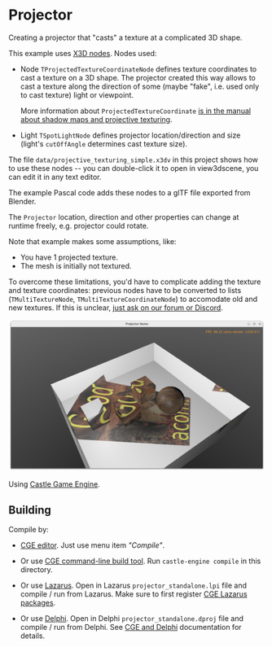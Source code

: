 # Projector

Creating a projector that "casts" a texture at a complicated 3D shape.

This example uses [X3D nodes](https://castle-engine.io/vrml_x3d.php). Nodes used:

- Node `TProjectedTextureCoordinateNode` defines texture coordinates to cast a texture on a 3D shape. The projector created this way allows to cast a texture along the direction of some (maybe "fake", i.e. used only to cast texture) light or viewpoint.

    More information about `ProjectedTextureCoordinate` [is in the manual about shadow maps and projective texturing](https://castle-engine.io/x3d_extensions_shadow_maps.php).

- Light `TSpotLightNode` defines projector location/direction and size (light's `cutOffAngle` determines cast texture size).

The file `data/projective_texturing_simple.x3dv` in this project shows how to use these nodes -- you can double-click it to open in view3dscene, you can edit it in any text editor.

The example Pascal code adds these nodes to a glTF file exported from Blender.

The `Projector` location, direction and other properties can change at runtime freely, e.g. projector could rotate.

Note that example makes some assumptions, like:

- You have 1 projected texture.
- The mesh is initially not textured.

To overcome these limitations, you'd have to complicate adding the texture and texture coordinates: previous nodes have to be converted to lists (`TMultiTextureNode`, `TMultiTextureCoordinateNode`) to accomodate old and new textures. If this is unclear, [just ask on our forum or Discord](https://castle-engine.io/talk.php).

![Screenshot](screenshot.png)

Using [Castle Game Engine](https://castle-engine.io/).

## Building

Compile by:

- [CGE editor](https://castle-engine.io/manual_editor.php). Just use menu item _"Compile"_.

- Or use [CGE command-line build tool](https://castle-engine.io/build_tool). Run `castle-engine compile` in this directory.

- Or use [Lazarus](https://www.lazarus-ide.org/). Open in Lazarus `projector_standalone.lpi` file and compile / run from Lazarus. Make sure to first register [CGE Lazarus packages](https://castle-engine.io/lazarus).

- Or use [Delphi](https://www.embarcadero.com/products/Delphi). Open in Delphi `projector_standalone.dproj` file and compile / run from Delphi. See [CGE and Delphi](https://castle-engine.io/delphi) documentation for details.

